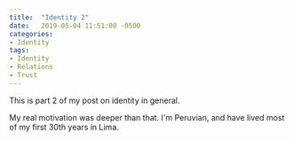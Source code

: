 ```yaml
---
title:  "Identity 2"
date:   2019-05-04 11:51:00 -0500
categories:
- Identity
tags:
- Identity
- Relations
- Trust
---
```


This is part 2 of my post on identity in general.

My real motivation was deeper than that. I'm Peruvian, and have lived most of my first 30th years in Lima.
